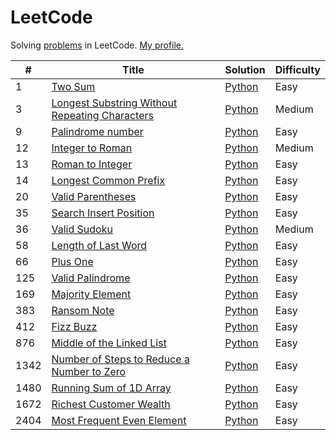 # LeetCode

Solving [problems](https://leetcode.com/problemset/all/) in LeetCode. [My profile.](https://leetcode.com/lesskop/)

| #    | Title                                                                                                                           | Solution                                             | Difficulty |
|------|---------------------------------------------------------------------------------------------------------------------------------|------------------------------------------------------|------------|
| 1    | [Two Sum](https://leetcode.com/problems/two-sum/)                                                                               | [Python](python/1_two_sum.py)                        | Easy       |
| 3    | [Longest Substring Without Repeating Characters](https://leetcode.com/problems/longest-substring-without-repeating-characters/) | [Python](python/3_longest_substring_wo_repeating.py) | Medium     |                                                                                                              |
| 9    | [Palindrome number](https://leetcode.com/problems/palindrome-number/)                                                           | [Python](python/9_palindrome_number.py)              | Easy       |
| 12   | [Integer to Roman](https://leetcode.com/problems/integer-to-roman/)                                                             | [Python](python/12_integer_to_roman.py)              | Medium     |
| 13   | [Roman to Integer](https://leetcode.com/problems/roman-to-integer/)                                                             | [Python](python/13_roman_to_integer.py)              | Easy       |
| 14   | [Longest Common Prefix](https://leetcode.com/problems/longest-common-prefix/)                                                   | [Python](python/14_longest_common_prefix.py)         | Easy       |
| 20   | [Valid Parentheses](https://leetcode.com/problems/valid-parentheses/)                                                           | [Python](python/20_valid_parentheses.py)             | Easy       |
| 35   | [Search Insert Position](https://leetcode.com/problems/search-insert-position/)                                                 | [Python](python/35_search_insert_position.py)        | Easy       |
| 36   | [Valid Sudoku](https://leetcode.com/problems/sudoku-solver/)                                                                    | [Python](python/36_valid_sudoku.py)                  | Medium     |
| 58   | [Length of Last Word](https://leetcode.com/problems/length-of-last-word/)                                                       | [Python](python/58_length_of_last_word.py)           | Easy       |
| 66   | [Plus One](https://leetcode.com/problems/plus-one/)                                                                             | [Python](python/66_plus_one.py)                      | Easy       | 
| 125  | [Valid Palindrome](https://leetcode.com/problems/valid-palindrome/)                                                             | [Python](python/125_valid_palindrome.py)             | Easy       |
| 169  | [Majority Element](https://leetcode.com/problems/majority-element/)                                                             | [Python](python/169_majority_element.py)             | Easy       |
| 383  | [Ransom Note](https://leetcode.com/problems/ransom-note/)                                                                       | [Python](python/1480_running_sum.py)                 | Easy       |
| 412  | [Fizz Buzz](https://leetcode.com/problems/fizz-buzz/)                                                                           | [Python](python/412_fizz_buzz.py)                    | Easy       |
| 876  | [Middle of the Linked List](https://leetcode.com/problems/middle-of-the-linked-list/)                                           | [Python](python/876_middle_of_linked_list.py)        | Easy       |
| 1342 | [Number of Steps to Reduce a Number to Zero](https://leetcode.com/problems/number-of-steps-to-reduce-a-number-to-zero/)         | [Python](python/1342_reduce_to_zero.py)              | Easy       |
| 1480 | [Running Sum of 1D Array](https://leetcode.com/problems/running-sum-of-1d-array/)                                               | [Python](python/1480_running_sum.py)                 | Easy       |
| 1672 | [Richest Customer Wealth](https://leetcode.com/problems/richest-customer-wealth/)                                               | [Python](python/1672_richest_customer_wealth.py)     | Easy       |
| 2404 | [Most Frequent Even Element](https://leetcode.com/problems/most-frequent-even-element/)                                         | [Python](python/2404_most_frequent_even_element.py)  | Easy       |

